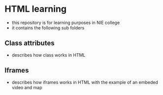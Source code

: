 # HTML learning
- this repository is for learning purposes in NIE college
- it contains the following sub folders
## Class attributes
- describes how class works in HTML
## Iframes
- describes how iframes works in HTML with the example of an embeded video and map 
